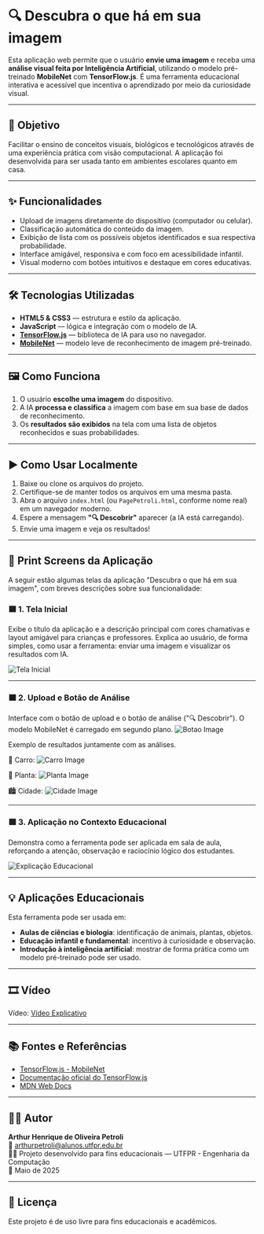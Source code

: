 # 🔍 Descubra o que há em sua imagem

Esta aplicação web permite que o usuário **envie uma imagem** e receba uma **análise visual feita por Inteligência Artificial**, utilizando o modelo pré-treinado **MobileNet** com **TensorFlow.js**. É uma ferramenta educacional interativa e acessível que incentiva o aprendizado por meio da curiosidade visual.

---

## 🎯 Objetivo

Facilitar o ensino de conceitos visuais, biológicos e tecnológicos através de uma experiência prática com visão computacional. A aplicação foi desenvolvida para ser usada tanto em ambientes escolares quanto em casa.

---

## ✨ Funcionalidades

- Upload de imagens diretamente do dispositivo (computador ou celular).
- Classificação automática do conteúdo da imagem.
- Exibição de lista com os possíveis objetos identificados e sua respectiva probabilidade.
- Interface amigável, responsiva e com foco em acessibilidade infantil.
- Visual moderno com botões intuitivos e destaque em cores educativas.

---

## 🛠️ Tecnologias Utilizadas

- **HTML5 & CSS3** — estrutura e estilo da aplicação.
- **JavaScript** — lógica e integração com o modelo de IA.
- **[TensorFlow.js](https://www.tensorflow.org/js)** — biblioteca de IA para uso no navegador.
- **[MobileNet](https://github.com/tensorflow/tfjs-models/tree/master/mobilenet)** — modelo leve de reconhecimento de imagem pré-treinado.

---

## 🖼️ Como Funciona

1. O usuário **escolhe uma imagem** do dispositivo.
2. A IA **processa e classifica** a imagem com base em sua base de dados de reconhecimento.
3. Os **resultados são exibidos** na tela com uma lista de objetos reconhecidos e suas probabilidades.

---

## ▶️ Como Usar Localmente

1. Baixe ou clone os arquivos do projeto.
2. Certifique-se de manter todos os arquivos em uma mesma pasta.
3. Abra o arquivo `index.html` (ou `PagePetroli.html`, conforme nome real) em um navegador moderno.
4. Espere a mensagem **"🔍 Descobrir"** aparecer (a IA está carregando).
5. Envie uma imagem e veja os resultados!

---

## 📸 Print Screens da Aplicação

A seguir estão algumas telas da aplicação "Descubra o que há em sua imagem", com breves descrições sobre sua funcionalidade:

### 🟦 1. Tela Inicial
Exibe o título da aplicação e a descrição principal com cores chamativas e layout amigável para crianças e professores.
Explica ao usuário, de forma simples, como usar a ferramenta: enviar uma imagem e visualizar os resultados com IA.

![Tela Inicial](markdownImage/Captura%20de%20tela%202025-05-04%20115148.png)

---

### 🟧 2. Upload e Botão de Análise
Interface com o botão de upload e o botão de análise ("🔍 Descobrir"). O modelo MobileNet é carregado em segundo plano.
![Botao Image](markdownImage/botao.png)

Exemplo de resultados juntamente com as análises.

🚗 Carro:
![Carro Image](markdownImage/carroAnalise.png)

🌱 Planta:
![Planta Image](markdownImage/plantaAnalise.png)

🏙️ Cidade:
![Cidade Image](markdownImage/cidade.png)

---

### 🟪 3. Aplicação no Contexto Educacional
Demonstra como a ferramenta pode ser aplicada em sala de aula, reforçando a atenção, observação e raciocínio lógico dos estudantes.

![Explicação Educacional](markdownImage/explicAula.png)

---

## 💡 Aplicações Educacionais

Esta ferramenta pode ser usada em:

- **Aulas de ciências e biologia**: identificação de animais, plantas, objetos.
- **Educação infantil e fundamental**: incentivo à curiosidade e observação.
- **Introdução à inteligência artificial**: mostrar de forma prática como um modelo pré-treinado pode ser usado.

---

## 🎞️ Vídeo

Vídeo: [Vídeo Explicativo](https://youtu.be/T6Q3TJRtWpc)

---

## 📚 Fontes e Referências

- [TensorFlow.js - MobileNet](https://github.com/tensorflow/tfjs-models/tree/master/mobilenet)
- [Documentação oficial do TensorFlow.js](https://www.tensorflow.org/js)
- [MDN Web Docs](https://developer.mozilla.org/)

---

## 👨‍💻 Autor

**Arthur Henrique de Oliveira Petroli**  
📧 arthurpetroli@alunos.utfpr.edu.br  
🧑‍🎓 Projeto desenvolvido para fins educacionais — UTFPR - Engenharia da Computação  
📅 Maio de 2025

---

## 🧠 Licença

Este projeto é de uso livre para fins educacionais e acadêmicos.
